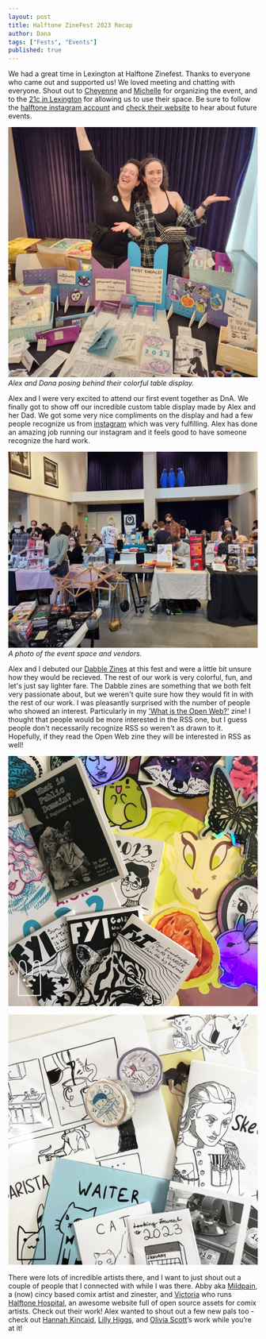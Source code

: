 ```yaml
---
layout: post
title: Halftone ZineFest 2023 Recap
author: Dana
tags: ["Fests", "Events"]
published: true
---
```


We had a great time in Lexington at Halftone Zinefest. Thanks to everyone who came out and supported us! We loved meeting and chatting with everyone. Shout out to [Cheyenne](https://www.instagram.com/nckmnstr/) and [Michelle](https://www.instagram.com/oh_hello_michelle_aiello/) for organizing the event, and to the [21c in Lexington](https://www.21cmuseumhotels.com/lexington/) for allowing us to use their space. Be sure to follow the [halftone instagram account](https://www.instagram.com/halftonezinefest/) and [check their website](https://www.halftonezinefest.org/) to hear about future events.

![photograph of dana and alex standing behind their colorful table display](/assets/img/post/2023_05_30_htzrecap1.jpg)
*Alex and Dana posing behind their colorful table display.*

<!--more-->

Alex and I were very excited to attend our first event together as DnA. We finally got to show off our incredible custom table display made by Alex and her Dad. We got some very nice compliments on the display and had a few people recognize us from [instagram](https://www.instagram.com/dna.artists/) which was very fulfilling. Alex has done an amazing job running our instagram and it feels good to have someone recognize the hard work.

![photograph of the event space](/assets/img/post/2023_05_30_htzrecap2.jpg)
*A photo of the event space and vendors.*

Alex and I debuted our [Dabble Zines](https://www.dnaartists.net/publications/dabble-in/) at this fest and were a little bit unsure how they would be recieved. The rest of our work is very colorful, fun, and let's just say lighter fare. The Dabble zines are something that we both felt very passionate about, but we weren't quite sure how they would fit in with the rest of our work. I was pleasantly surprised with the number of people who showed an interest. Particularly in my ['What is the Open Web?'](https://www.dnaartists.net/publications/dabble-in/#OpenWeb) zine! I thought that people would be more interested in the RSS one, but I guess people don't necessarily recognize RSS so weren't as drawn to it. Hopefully, if they read the Open Web zine they will be interested in RSS as well!

![all of Alex's work for sale at the fest](/assets/img/post/2023_05_30_htzrecap3.png)

![all of dDana's work for sale at the fest.](/assets/img/post/2023_05_30_htzrecap4.png)

There were lots of incredible artists there, and I want to just shout out a couple of people that I connected with while I was there. Abby aka [Mildpain](https://www.instagram.com/mild_pain/), a (now) cincy based comix artist and zinester, and [Victoria](https://www.instagram.com/blackbit.exe/) who runs [Halftone Hospital](https://halftonehospital.com/), an awesome website full of open source assets for comix artists. Check out their work! Alex wanted to shout out a few new pals too - check out [Hannah Kincaid](https://www.hannahsizart.com/), [Lilly Higgs](https://www.lillyhiggs.com/), and [Olivia Scott](https://www.instagram.com/Oliviascott.studio/)’s work while you’re at it! 
